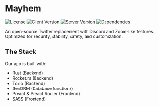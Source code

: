 # Mayhem

![License](https://img.shields.io/github/license/RedstoneWizard08/mayhem?style=for-the-badge)
![Client Version](https://img.shields.io/github/package-json/v/RedstoneWizard08/mayhem?filename=client%2Fpackage.json&label=Client&style=for-the-badge)
[![Server Version](https://img.shields.io/crates/v/mayhem?style=for-the-badge)](https://crates.io/crates/mayhem)
![Dependencies](https://img.shields.io/librariesio/github/RedstoneWizard08/mayhem?style=for-the-badge)

An open-source Twitter replacement with Discord and Zoom-like features. Optimized for security, stability, safety, and customization.

## The Stack

Our app is built with:
- Rust (Backend)
- Rocket.rs (Backend)
- Tokio (Backend)
- SeaORM (Database functions)
- Preact & Preact Router (Frontend)
- SASS (Frontend)
